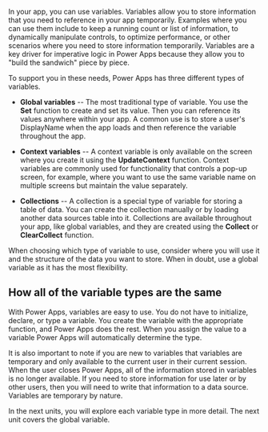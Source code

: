 In your app, you can use variables. Variables allow you to store information that you need to reference in your app temporarily. Examples where you can use them include to keep a running count or list of information, to dynamically manipulate controls, to optimize performance, or other scenarios where you need to store information temporarily. Variables are a key driver for imperative logic in Power Apps because they allow you to "build the sandwich" piece by piece.

To support you in these needs, Power Apps has three different types of
variables.

-   **Global variables** -- The most traditional type of variable. You
    use the **Set** function to create and set its value. Then you can
    reference its values anywhere within your app. A common use is to
    store a user's DisplayName when the app loads and then reference the
    variable throughout the app.

-   **Context variables** -- A context variable is only available on the
    screen where you create it using the **UpdateContext** function.
    Context variables are commonly used for functionality that controls
    a pop-up screen, for example, where you want to use the same variable
    name on multiple screens but maintain the value separately.

-   **Collections** -- A collection is a special type of variable for
    storing a table of data. You can create the collection manually or
    by loading another data sources table into it. Collections are
    available throughout your app, like global variables, and they are
    created using the **Collect** or **ClearCollect** function.

When choosing which type of variable to use, consider where you will use
it and the structure of the data you want to store. When in doubt, use a
global variable as it has the most flexibility.

How all of the variable types are the same
------------------------------------------

With Power Apps, variables are easy to use. You do not have to initialize,
declare, or type a variable. You create the variable with the
appropriate function, and Power Apps does the rest. When you assign the
value to a variable Power Apps will automatically determine the type.

It is also important to note if you are new to variables that variables
are temporary and only available to the current user in their current
session. When the user closes Power Apps, all of the information stored in
variables is no longer available. If you need to store information for
use later or by other users, then you will need to write that
information to a data source. Variables are temporary by nature.

In the next units, you will explore each variable type in more detail.
The next unit covers the global variable.


